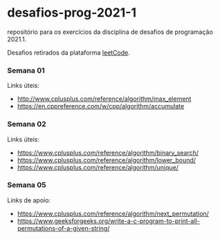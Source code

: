 # desafios-prog-2021-1
repositório para os exercícios da disciplina de desafios de programação 2021.1.

Desafios retirados da plataforma [leetCode](https://leetcode.com/).

### Semana 01
Links úteis:
- http://www.cplusplus.com/reference/algorithm/max_element
- https://en.cppreference.com/w/cpp/algorithm/accumulate

### Semana 02
Links úteis:
- https://www.cplusplus.com/reference/algorithm/binary_search/ 
- https://www.cplusplus.com/reference/algorithm/lower_bound/
- https://www.cplusplus.com/reference/algorithm/unique/

### Semana 05
Links de apoio:
- https://www.cplusplus.com/reference/algorithm/next_permutation/
- https://www.geeksforgeeks.org/write-a-c-program-to-print-all-permutations-of-a-given-string/
